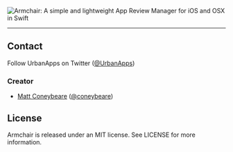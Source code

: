 ![Armchair: A simple and lightweight App Review Manager for iOS and OSX in Swift](https://raw.githubusercontent.com/UrbanApps/Armchair/assets/armchair.png)

---

## Contact

Follow UrbanApps on Twitter ([@UrbanApps](https://twitter.com/urbanapps))

### Creator

- [Matt Coneybeare](http://matt.coneybeare.me) ([@coneybeare](https://twitter.com/coneybeare))

## License

Armchair is released under an MIT license. See LICENSE for more information.

